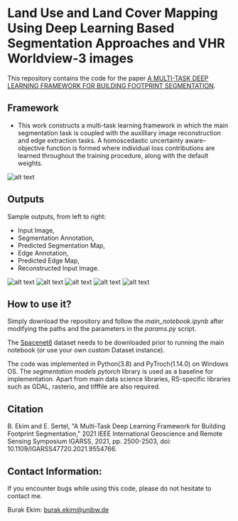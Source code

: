 # Land Use and Land Cover Mapping Using Deep Learning Based Segmentation Approaches and VHR Worldview-3 images
This repository contains the code for the paper [A MULTI-TASK DEEP LEARNING FRAMEWORK FOR BUILDING FOOTPRINT SEGMENTATION](https://ieeexplore.ieee.org/document/9554766). 


Framework
---------------------
- This work constructs a multi-task learning framework in which the main segmentation task is coupled with the auxilliary image reconstruction and edge extraction tasks. A homoscedastic uncertainty aware-objective function is formed where individual loss contributions are learned throughout the training procedure, along with the default weights.   

![alt text](ims/motiv.png)


Outputs
---------------------
Sample outputs, from left to right: 
- Input Image,
- Segmentation Annotation,
- Predicted Segmentation Map,
- Edge Annotation,
- Predicted Edge Map,
- Reconstructed Input Image.

![alt text](ims/1.png)
![alt text](ims/2.png)
![alt text](ims/3.png)
![alt text](ims/4.png)
![alt text](ims/5.png)


How to use it?
---------------------

Simply download the repository and follow the *main_notebook.ipynb* after modifying the paths and the parameters in the *params.py* script.

The [Spacenet6](https://arxiv.org/abs/2004.06500) dataset needs to be downloaded prior to running the main notebook (or use your own custom Dataset instance).

The code was implemented in Python(3.8) and PyTroch(1.14.0) on Windows OS. The *segmentation models pytorch* library is used as a baseline for implementation. Apart from main data science libraries, RS-specific libraries such as GDAL, rasterio, and tifffile are also required.

Citation
---------------------

B. Ekim and E. Sertel, "A Multi-Task Deep Learning Framework for Building Footprint Segmentation," 2021 IEEE International Geoscience and Remote Sensing Symposium IGARSS, 2021, pp. 2500-2503, doi: 10.1109/IGARSS47720.2021.9554766.


Contact Information:
--------------------

If you encounter bugs while using this code, please do not hesitate to contact me.

Burak Ekim: burak.ekim@unibw.de <br>
